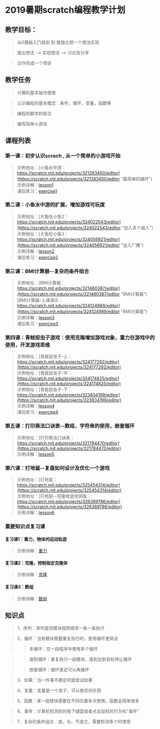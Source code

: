 # 2019暑期scratch编程教学计划

## 教学目标：
> 从0基础入门级别 到 能独立把一个想法实现

> 提出想法 --> 实现想法 --> 讨论及分享

> 合作完成一个项目

## 教学任务
> 计算机基本操作使用

> 认识编程的基本概念：条件，循环，变量，函数等

> 编程和数学的结合

> 编写简单小游戏


## 课程列表

### 第一课：初步认识scrach , 从一个简单的小游戏开始
[^_^]:![小鱼水中游](https://raw.githubusercontent.com/jellier/teachkidscratch/master/thumb/fishSwim.jpg)  

> 示例地址：[小鱼水中游：https://scratch.mit.edu/projects/321283450/editor](https://scratch.mit.edu/projects/321283450/editor "最简单的循环")   
> 示例详解：[lesson1](lesson1.md)       
> 课后练习：[exercise1](exercise1.md)

### 第二课：小鱼水中游的扩展，增加游戏可玩度 
  
[^_^]:![增加多个敌人](https://raw.githubusercontent.com/jellier/teachkidscratch/master/thumb/EatFish2.jpg)   
[^_^]:![增加gameover](https://raw.githubusercontent.com/jellier/teachkidscratch/master/thumb/EatFish3.jpg)

> 示例地址：[大鱼吃小鱼2：https://scratch.mit.edu/projects/324022543/editor](https://scratch.mit.edu/projects/324022543/editor "加入多个敌人")   
> 示例地址：[大鱼吃小鱼3：https://scratch.mit.edu/projects/324056921/editor](https://scratch.mit.edu/projects/324056921/editor "加入广播")       
> 示例详解：[lesson2](lesson2.md)      
> 课后练习：[exercise2](exercise2.md)

### 第三课：BMI计算器--复杂的条件组合
[^_^]:![BMI计算器](https://raw.githubusercontent.com/jellier/teachkidscratch/master/thumb/BMI.jpg)
> 示例地址：[BMI计算器：https://scratch.mit.edu/projects/321460387/editor](https://scratch.mit.edu/projects/321460387/editor "BMI计算器")  
           [BMI计算器-上课演示：https://scratch.mit.edu/projects/324124989/editor](https://scratch.mit.edu/projects/324124989/editor "BMI计算器")      
> 示例详解：[lesson3](lesson3.md)        
> 课后练习：[exercise3](exercise3.md)

### 第四课：青蛙捉虫子游戏：使用克隆增加游戏对象，重力在游戏中的使用，开发游戏思维
[^_^]:![青蛙捉虫子](https://raw.githubusercontent.com/jellier/teachkidscratch/master/thumb/Frog.jpg)
> 示例地址：[青蛙捉虫子-上：https://scratch.mit.edu/projects/324177292/editor](https://scratch.mit.edu/projects/324177292/editor)    
> 示例地址：[青蛙捉虫子-中：https://scratch.mit.edu/projects/324174825/editor](https://scratch.mit.edu/projects/324174825/editor)  
> 示例地址：[青蛙捉虫子-下：https://scratch.mit.edu/projects/323834199/editor](https://scratch.mit.edu/projects/323834199/editor)      
> 示例详解：[lesson4](lesson4.md)    
> 课后练习：[exercise4](exercise4.md)

### 第五课：打印乘法口诀表--数组、字符串的使用，嵌套循环
[^_^]:![打印乘法口诀表](https://raw.githubusercontent.com/jellier/teachkidscratch/master/thumb/MultiTable.jpg)   
> 示例地址：[打印乘法口诀表：https://scratch.mit.edu/projects/321784470/editor](https://scratch.mit.edu/projects/321784470/editor)   
> 示例详解：[lesson5](lesson5.md) 
   
### 第六课：打地鼠--复盘如何设计及优化一个游戏
[^_^]:![打地鼠游戏](https://raw.githubusercontent.com/jellier/teachkidscratch/master/thumb/Hamster.jpg)
> 示例地址：[打地鼠：https://scratch.mit.edu/projects/325454314/editor](https://scratch.mit.edu/projects/325454314/editor)      
> 示例地址：[打地鼠--克隆地鼠地洞版：https://scratch.mit.edu/projects/326389786/editor](https://scratch.mit.edu/projects/326389786/editor)     
> 示例详解：[lesson6](lesson6.md) 


### 重要知识点复习课
####  复习课1：重力，物体的运动轨迹
> 示例详解：[重力](review1.md) 

####  复习课2：克隆，控制指定克隆体
> 示例详解：[克隆](review2.md) 

####  复习课3：数组
> 示例详解：[数组](review3.md) 

## 知识点
> 1、序列：序列是将模块按照顺序一条一条执行

> 2、循环：当有模块需要重复执行时，使用循环更简洁

>> 多循环：在一段程序中使用多个循环

>> 直到循环：重复执行一段模块，直到达到目标停止循环

>> 嵌套循环：循环里还可以再循环

> 3、如果：当一件事不确定时就尝试如果

> 4、变量：变量是一个盒子，可以放任何东西

> 5、函数：某一组模块需要在不同位置多次使用，函数会简单很多

> 6、事件：计算机检测到的按下键盘或者点击鼠标的行为叫"事件"

> 7、复杂的条件组合：或，与，不成立，需要检测多个时使用